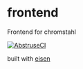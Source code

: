 # frontend
Frontend for chromstahl

[![AbstruseCI](https://build.kloud.software/badge/6)](https://build.kloud.software/repo/6)

built with [eisen](https://github.com/kloudsoftware/eisen)

